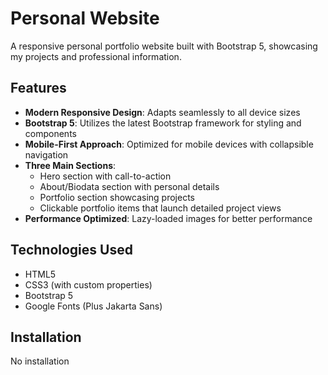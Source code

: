# Personal Website

A responsive personal portfolio website built with Bootstrap 5, showcasing my projects and professional information.

## Features

- **Modern Responsive Design**: Adapts seamlessly to all device sizes
- **Bootstrap 5**: Utilizes the latest Bootstrap framework for styling and components
- **Mobile-First Approach**: Optimized for mobile devices with collapsible navigation
- **Three Main Sections**:
  - Hero section with call-to-action
  - About/Biodata section with personal details
  - Portfolio section showcasing projects
  - Clickable portfolio items that launch detailed project views
- **Performance Optimized**: Lazy-loaded images for better performance

## Technologies Used

- HTML5
- CSS3 (with custom properties)
- Bootstrap 5
- Google Fonts (Plus Jakarta Sans)

## Installation

No installation
